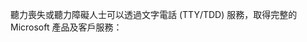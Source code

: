 <Token xmlns:xlink="http://www.w3.org/1999/xlink">聽力喪失或聽力障礙人士可以透過文字電話 (TTY/TDD) 服務，取得完整的 Microsoft 產品及客戶服務：</Token>

<!--HONumber=May16_HO2-->


